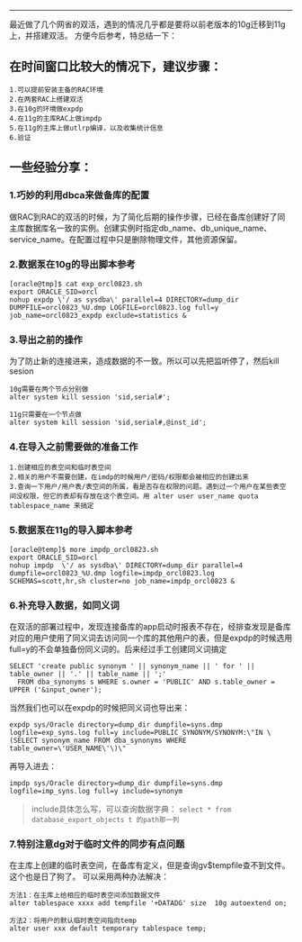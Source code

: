 
<!-- toc -->

* * * * *

最近做了几个网省的双活，遇到的情况几乎都是要将以前老版本的10g迁移到11g上，并搭建双活。
方便今后参考，特总结一下：

## 在时间窗口比较大的情况下，建议步骤：
```
1.可以提前安装主备的RAC环境
2.在两套RAC上搭建双活
3.在10g的环境做expdp
4.在11g的主库RAC上做impdp
5.在11g的主库上做utlrp编译，以及收集统计信息
6.验证
```

## 一些经验分享：
### 1.巧妙的利用dbca来做备库的配置
做RAC到RAC的双活的时候，为了简化后期的操作步骤，已经在备库创建好了同主库数据库名一致的实例。创建实例时指定db_name、db_unique_name、service_name。在配置过程中只是删除物理文件，其他资源保留。
### 2.数据泵在10g的导出脚本参考
```
[oracle@tmp]$ cat exp_orcl0823.sh
export ORACLE_SID=orcl
nohup expdp \'/ as sysdba\' parallel=4 DIRECTORY=dump_dir DUMPFILE=orcl0823_%U.dmp LOGFILE=orcl0823.log full=y job_name=orcl0823_expdp exclude=statistics &
```

### 3.导出之前的操作
为了防止新的连接进来，造成数据的不一致。所以可以先把监听停了，然后kill sesion
```
10g需要在两个节点分别做
alter system kill session 'sid,serial#';

11g只需要在一个节点做
alter system kill session 'sid,serial#,@inst_id';
```
### 4.在导入之前需要做的准备工作
```
1.创建相应的表空间和临时表空间
2.相关的用户不需要创建，在imdp的时候用户/密码/权限都会被相应的创建出来
3.查询一下用户/用户表/表空间的所属，看是否存在权限的问题。遇到过一个用户在某些表空间没权限，但它的表却有存放在这个表空间。用 alter user user_name quota tablespace_name 来搞定
```
### 5.数据泵在11g的导入脚本参考
```
[oracle@temp]$ more impdp_orcl0823.sh
export ORACLE_SID=orcl
nohup impdp  \'/ as sysdba\' DIRECTORY=dump_dir parallel=4 dumpfile=orcl0823_%U.dmp logfile=impdp_orcl0823.log SCHEMAS=scott,hr,sh cluster=no job_name=impdp_orcl0823 &
```
### 6.补充导入数据，如同义词
在双活的部署过程中，发现连接备库的app启动时报表不存在，经排查发现是备库对应的用户使用了同义词去访问同一个库的其他用户的表，但是expdp的时候选用full=y的不会单独备份同义词的。后来经过手工创建同义词搞定
```
SELECT 'create public synonym ' || synonym_name || ' for ' || table_owner || '.' || table_name || ';'
  FROM dba_synonyms s WHERE s.owner = 'PUBLIC' AND s.table_owner = UPPER ('&input_owner');
```
当然我们也可以在expdp的时候把同义词也导出来：
```
expdp sys/Oracle directory=dump_dir dumpfile=syns.dmp logfile=exp_syns.log full=y include=PUBLIC_SYNONYM/SYNONYM:\"IN \(SELECT synonym_name FROM dba_synonyms WHERE table_owner=\'USER_NAME\'\)\"
```
再导入进去：
```
impdp sys/Oracle directory=dump_dir dumpfile=syns.dmp logfile=imp_syns.log full=y include=synonym
```

> include具体怎么写，可以查询数据字典：
  	```
  	select * from database_export_objects t 的path那一列
  	```

### 7.特别注意dg对于临时文件的同步有点问题
在主库上创建的临时表空间，在备库有定义，但是查询gv$tempfile查不到文件。这个也是日了狗了。
可以采用两种办法解决：
```
方法1：在主库上给相应的临时表空间添加数据文件
alter tablespace xxxx add tempfile '+DATADG' size  10g autoextend on;

方法2：将用户的默认临时表空间指向temp
alter user xxx default temporary tablespace temp;
```
